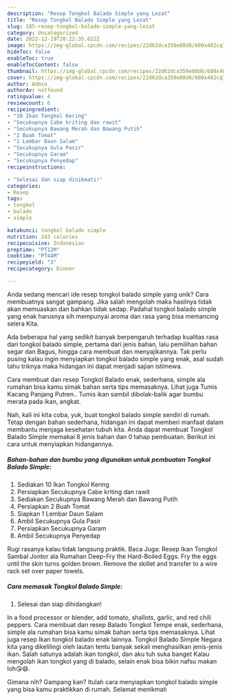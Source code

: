 ```yaml
---
description: "Resep Tongkol Balado Simple yang Lezat"
title: "Resep Tongkol Balado Simple yang Lezat"
slug: 185-resep-tongkol-balado-simple-yang-lezat
category: Uncategorized
date: 2022-12-19T20:22:35.622Z
image: https://img-global.cpcdn.com/recipes/22d62dca359e88d6/680x482cq70/tongkol-balado-simple-foto-resep-utama.jpg
hideToc: false
enableToc: true
enableTocContent: false
thumbnail: https://img-global.cpcdn.com/recipes/22d62dca359e88d6/680x482cq70/tongkol-balado-simple-foto-resep-utama.jpg
cover: https://img-global.cpcdn.com/recipes/22d62dca359e88d6/680x482cq70/tongkol-balado-simple-foto-resep-utama.jpg
author: Admin
authorAv: notfound
ratingvalue: 4
reviewcount: 6
recipeingredient:
- "10 Ikan Tongkol Kering"
- "Secukupnya Cabe kriting dan rawit"
- "Secukupnya Bawang Merah dan Bawang Putih"
- "2 Buah Tomat"
- "1 Lembar Daun Salam"
- "Secukupnya Gula Pasir"
- "Secukupnya Garam"
- "Secukupnya Penyedap"
recipeinstructions:

- "Selesai dan siap dinikmati!"
categories:
- Resep
tags:
- tongkol
- balado
- simple

katakunci: tongkol balado simple 
nutrition: 243 calories
recipecuisine: Indonesian
preptime: "PT12M"
cooktime: "PT44M"
recipeyield: "3"
recipecategory: Dinner

---
```





Anda sedang mencari ide resep tongkol balado simple yang unik? Cara membuatnya sangat gampang. Jika salah mengolah maka hasilnya tidak akan memuaskan dan bahkan tidak sedap. Padahal tongkol balado simple yang enak harusnya sih mempunyai aroma dan rasa yang bisa memancing selera Kita.





Ada beberapa hal yang sedikit banyak berpengaruh terhadap kualitas rasa dari tongkol balado simple, pertama dari jenis bahan, lalu pemilihan bahan segar dan Bagus, hingga cara membuat dan menyajikannya. Tak perlu pusing kalau ingin menyiapkan tongkol balado simple yang enak,      asal sudah tahu triknya maka hidangan ini dapat menjadi sajian istimewa.














Cara membuat dan resep Tongkol Balado enak, sederhana, simple ala rumahan bisa kamu simak bahan serta tips memasaknya. Lihat juga Tumis Kacang Panjang Putren.. Tumis ikan sambil dibolak-balik agar bumbu merata pada ikan, angkat.






Nah, kali ini kita coba, yuk, buat tongkol balado simple sendiri di rumah. Tetap dengan bahan sederhana, hidangan ini dapat memberi manfaat dalam membantu menjaga kesehatan tubuh kita. Anda dapat membuat Tongkol Balado Simple memakai 8 jenis bahan dan 0 tahap pembuatan. Berikut ini cara untuk menyiapkan hidangannya.

<!--inarticleads1-->

##### Bahan-bahan dan bumbu yang digunakan untuk pembuatan Tongkol Balado Simple:

1. Sediakan 10 Ikan Tongkol Kering
1. Persiapkan Secukupnya Cabe kriting dan rawit
1. Sediakan Secukupnya Bawang Merah dan Bawang Putih
1. Persiapkan 2 Buah Tomat
1. Siapkan 1 Lembar Daun Salam
1. Ambil Secukupnya Gula Pasir
1. Persiapkan Secukupnya Garam
1. Ambil Secukupnya Penyedap


Rugi rasanya kalau tidak langsung praktik. Baca Juga: Resep Ikan Tongkol Sambal Jontor ala Rumahan Deep-Fry the Hard-Boiled Eggs. Fry the eggs until the skin turns golden brown. Remove the skillet and transfer to a wire rack set over paper towels. 

<!--inarticleads2-->

##### Cara memasak Tongkol Balado Simple:


1. Selesai dan siap dihidangkan!

In a food processor or blender, add tomato, shallots, garlic, and red chili peppers. Cara membuat dan resep Balado Tongkol Tempe enak, sederhana, simple ala rumahan bisa kamu simak bahan serta tips memasaknya. Lihat juga resep Ikan tongkol balado enak lainnya. Tongkol Balado Simple Negara kita yang dikelilingi oleh lautan tentu banyak sekali menghasilkan jenis-jenis ikan. Salah satunya adalah ikan tongkol, dan aku tuh suka banget Kalau mengolah ikan tongkol yang di balado, selain enak bisa bikin nafsu makan loh😘😄. 

Gimana nih? Gampang kan? Itulah cara menyiapkan tongkol balado simple yang bisa kamu praktikkan di rumah. Selamat menikmati
